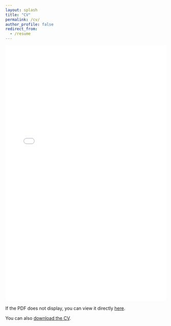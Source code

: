 ```yaml
---
layout: splash
title: "CV"
permalink: /cv/
author_profile: false
redirect_from:
  - /resume
---
```


<!-- Attempt to embed PDF using iframe -->
<iframe src="/files/CV.pdf" width="100%" height="800px" style="border: none;"></iframe>

<!-- Google Docs Viewer fallback -->
<p>If the PDF does not display, you can view it directly <a href="https://docs.google.com/viewer?url=https://noahzhang.com/files/CV.pdf&embedded=true" target="_blank">here</a>.</p>

<!-- Direct download link as a last resort -->
<p>You can also <a href="/files/CV.pdf" target="_blank">download the CV</a>.</p>
